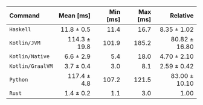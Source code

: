 | Command | Mean [ms] | Min [ms] | Max [ms] | Relative |
|:---|---:|---:|---:|---:|
| `Haskell` | 11.8 ± 0.5 | 11.4 | 16.7 | 8.35 ± 1.02 |
| `Kotlin/JVM` | 114.3 ± 19.8 | 101.9 | 185.2 | 80.82 ± 16.80 |
| `Kotlin/Native` | 6.6 ± 2.9 | 5.4 | 18.0 | 4.70 ± 2.10 |
| `Kotlin/GraalVM` | 3.7 ± 0.4 | 3.0 | 8.1 | 2.59 ± 0.42 |
| `Python` | 117.4 ± 4.8 | 107.2 | 121.5 | 83.00 ± 10.10 |
| `Rust` | 1.4 ± 0.2 | 1.1 | 3.0 | 1.00 |
